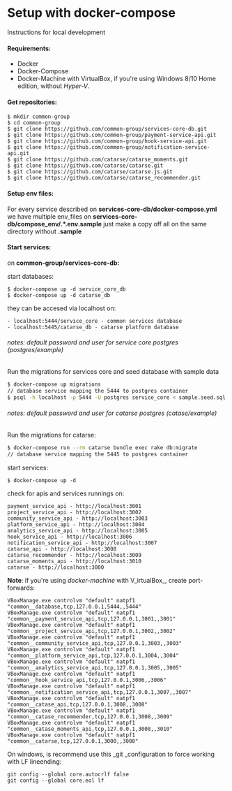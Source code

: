 # Setup with docker-compose

Instructions for local development

#### Requirements:

* Docker
* Docker-Compose
* Docker-Machine with VirtualBox, if you're using Windows 8/10 Home edition, without _Hyper-V_.

#### Get repositories:

```
$ mkdir common-group
$ cd common-group
$ git clone https://github.com/common-group/services-core-db.git
$ git clone https://github.com/common-group/payment-service-api.git
$ git clone https://github.com/common-group/hook-service-api.git
$ git clone https://github.com/common-group/notification-service-api.git
$ git clone https://github.com/catarse/catarse_moments.git
$ git clone https://github.com/catarse/catarse.git
$ git clone https://github.com/catarse/catarse.js.git
$ git clone https://github.com/catarse/catarse_recommender.git
```

#### Setup env files:

For every service described on **services-core-db/docker-compose.yml** we have multiple env\_files on **services-core-db/compose\_env/.\*.env.sample** just make a copy off all on the same directory without **.sample**

#### Start services:

on **common-group/services-core-db:**

start databases:

```
$ docker-compose up -d service_core_db
$ docker-compose up -d catarse_db
```

they can be accesed via localhost on:
```
- localhost:5444/service_core - common services database
- localhost:5445/catarse_db - catarse platform database
```

###### _notes: default password and user for service core postgres \(postgres/example\)_

Run the migrations for services core and seed database with sample data

```bash
$ docker-compose up migrations
// database service mapping the 5444 to postgres container
$ psql -h localhost -p 5444 -U postgres service_core < sample.seed.sql
```

###### _notes: default password and user for catarse postgres \(catase/example\)_

Run the migrations for catarse:

```bash
$ docker-compose run --rm catarse bundle exec rake db:migrate
// database service mapping the 5445 to postgres container
```


start services:

```
$ docker-compose up -d
```

check for apis and services runnings on:

```
payment_service_api - http://localhost:3001
project_service_api - http://localhost:3002
community_service_api - http://localhost:3003
platform_service_api - http://localhost:3004
analytics_service_api - http://localhost:3005
hook_service_api - http://localhost:3006
notification_service_api - http://localhost:3007
catarse_api - http://localhost:3008
catarse_recommender - http://localhost:3009
catarse_moments_api - http://localhost:3010
catarse - http://localhost:3000
```

**Note**: if you're using _docker-machine_ with V_irtualBox_, create port-forwards:

```
VBoxManage.exe controlvm "default" natpf1 "common__database,tcp,127.0.0.1,5444,,5444"
VBoxManage.exe controlvm "default" natpf1 "common__payment_service_api,tcp,127.0.0.1,3001,,3001"
VBoxManage.exe controlvm "default" natpf1 "common__project_service_api,tcp,127.0.0.1,3002,,3002"
VBoxManage.exe controlvm "default" natpf1 "common__community_service_api,tcp,127.0.0.1,3003,,3003"
VBoxManage.exe controlvm "default" natpf1 "common__platform_service_api,tcp,127.0.0.1,3004,,3004"
VBoxManage.exe controlvm "default" natpf1 "common__analytics_service_api,tcp,127.0.0.1,3005,,3005"
VBoxManage.exe controlvm "default" natpf1 "common__hook_service_api,tcp,127.0.0.1,3006,,3006"
VBoxManage.exe controlvm "default" natpf1 "common__notification_service_api,tcp,127.0.0.1,3007,,3007"
VBoxManage.exe controlvm "default" natpf1 "common__catase_api,tcp,127.0.0.1,3008,,3008"
VBoxManage.exe controlvm "default" natpf1 "common__catase_recommender,tcp,127.0.0.1,3008,,3009"
VBoxManage.exe controlvm "default" natpf1 "common__catase_moments_api,tcp,127.0.0.1,3008,,3010"
VBoxManage.exe controlvm "default" natpf1 "common__catarse,tcp,127.0.0.1,3000,,3000"
```

On windows, is recommend use this \_git \_configuration to force working with LF lineending:

```
git config --global core.autocrlf false
git config --global core.eol lf
```




